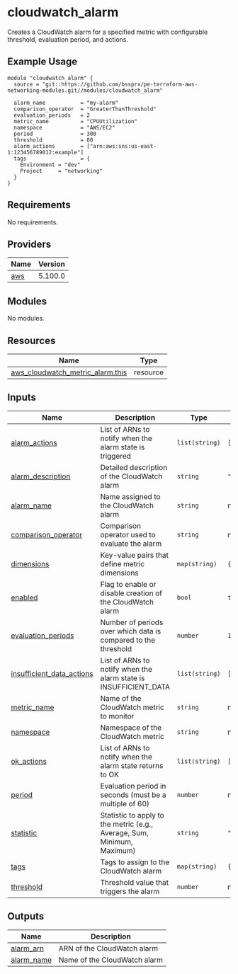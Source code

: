 # cloudwatch_alarm

Creates a CloudWatch alarm for a specified metric with configurable threshold, evaluation period, and actions.

## Example Usage

```hcl
module "cloudwatch_alarm" {
  source = "git::https://github.com/bssprx/pe-terraform-aws-networking-modules.git//modules/cloudwatch_alarm"

  alarm_name           = "my-alarm"
  comparison_operator  = "GreaterThanThreshold"
  evaluation_periods   = 2
  metric_name          = "CPUUtilization"
  namespace            = "AWS/EC2"
  period               = 300
  threshold            = 80
  alarm_actions        = ["arn:aws:sns:us-east-1:123456789012:example"]
  tags                 = {
    Environment = "dev"
    Project     = "networking"
  }
}
```

<!-- BEGIN_TF_DOCS -->
## Requirements

No requirements.

## Providers

| Name | Version |
|------|---------|
| <a name="provider_aws"></a> [aws](#provider\_aws) | 5.100.0 |

## Modules

No modules.

## Resources

| Name | Type |
|------|------|
| [aws_cloudwatch_metric_alarm.this](https://registry.terraform.io/providers/hashicorp/aws/latest/docs/resources/cloudwatch_metric_alarm) | resource |

## Inputs

| Name | Description | Type | Default | Required |
|------|-------------|------|---------|:--------:|
| <a name="input_alarm_actions"></a> [alarm\_actions](#input\_alarm\_actions) | List of ARNs to notify when the alarm state is triggered | `list(string)` | `[]` | no |
| <a name="input_alarm_description"></a> [alarm\_description](#input\_alarm\_description) | Detailed description of the CloudWatch alarm | `string` | `""` | no |
| <a name="input_alarm_name"></a> [alarm\_name](#input\_alarm\_name) | Name assigned to the CloudWatch alarm | `string` | n/a | yes |
| <a name="input_comparison_operator"></a> [comparison\_operator](#input\_comparison\_operator) | Comparison operator used to evaluate the alarm | `string` | n/a | yes |
| <a name="input_dimensions"></a> [dimensions](#input\_dimensions) | Key-value pairs that define metric dimensions | `map(string)` | `{}` | no |
| <a name="input_enabled"></a> [enabled](#input\_enabled) | Flag to enable or disable creation of the CloudWatch alarm | `bool` | `true` | no |
| <a name="input_evaluation_periods"></a> [evaluation\_periods](#input\_evaluation\_periods) | Number of periods over which data is compared to the threshold | `number` | `1` | no |
| <a name="input_insufficient_data_actions"></a> [insufficient\_data\_actions](#input\_insufficient\_data\_actions) | List of ARNs to notify when the alarm state is INSUFFICIENT\_DATA | `list(string)` | `[]` | no |
| <a name="input_metric_name"></a> [metric\_name](#input\_metric\_name) | Name of the CloudWatch metric to monitor | `string` | n/a | yes |
| <a name="input_namespace"></a> [namespace](#input\_namespace) | Namespace of the CloudWatch metric | `string` | n/a | yes |
| <a name="input_ok_actions"></a> [ok\_actions](#input\_ok\_actions) | List of ARNs to notify when the alarm state returns to OK | `list(string)` | `[]` | no |
| <a name="input_period"></a> [period](#input\_period) | Evaluation period in seconds (must be a multiple of 60) | `number` | n/a | yes |
| <a name="input_statistic"></a> [statistic](#input\_statistic) | Statistic to apply to the metric (e.g., Average, Sum, Minimum, Maximum) | `string` | `"Average"` | no |
| <a name="input_tags"></a> [tags](#input\_tags) | Tags to assign to the CloudWatch alarm | `map(string)` | `{}` | no |
| <a name="input_threshold"></a> [threshold](#input\_threshold) | Threshold value that triggers the alarm | `number` | n/a | yes |

## Outputs

| Name | Description |
|------|-------------|
| <a name="output_alarm_arn"></a> [alarm\_arn](#output\_alarm\_arn) | ARN of the CloudWatch alarm |
| <a name="output_alarm_name"></a> [alarm\_name](#output\_alarm\_name) | Name of the CloudWatch alarm |
<!-- END_TF_DOCS -->
